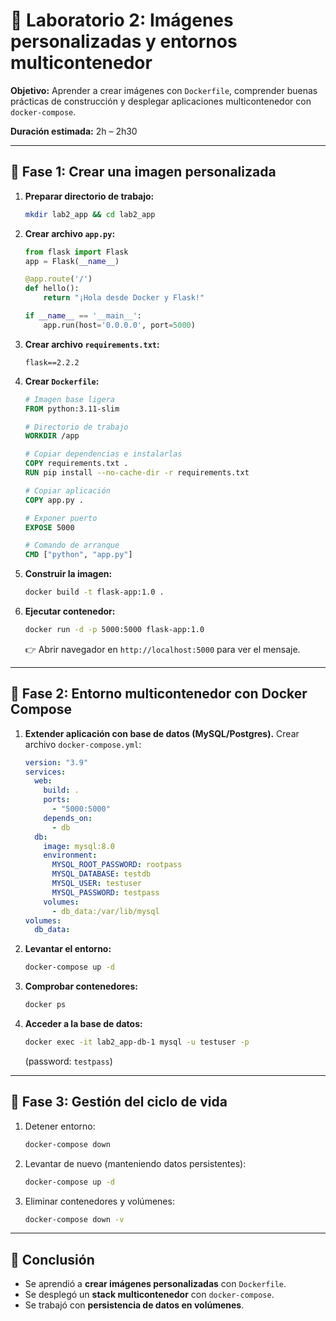 # 🧪 Laboratorio 2: Imágenes personalizadas y entornos multicontenedor

**Objetivo:**
Aprender a crear imágenes con `Dockerfile`, comprender buenas prácticas de construcción y desplegar aplicaciones multicontenedor con `docker-compose`.

**Duración estimada:** 2h – 2h30

---

## 🔹 Fase 1: Crear una imagen personalizada

1. **Preparar directorio de trabajo:**

   ```bash
   mkdir lab2_app && cd lab2_app
   ```

2. **Crear archivo `app.py`:**

   ```python
   from flask import Flask
   app = Flask(__name__)

   @app.route('/')
   def hello():
       return "¡Hola desde Docker y Flask!"

   if __name__ == '__main__':
       app.run(host='0.0.0.0', port=5000)
   ```

3. **Crear archivo `requirements.txt`:**

   ```
   flask==2.2.2
   ```

4. **Crear `Dockerfile`:**

   ```dockerfile
   # Imagen base ligera
   FROM python:3.11-slim

   # Directorio de trabajo
   WORKDIR /app

   # Copiar dependencias e instalarlas
   COPY requirements.txt .
   RUN pip install --no-cache-dir -r requirements.txt

   # Copiar aplicación
   COPY app.py .

   # Exponer puerto
   EXPOSE 5000

   # Comando de arranque
   CMD ["python", "app.py"]
   ```

5. **Construir la imagen:**

   ```bash
   docker build -t flask-app:1.0 .
   ```

6. **Ejecutar contenedor:**

   ```bash
   docker run -d -p 5000:5000 flask-app:1.0
   ```

   👉 Abrir navegador en `http://localhost:5000` para ver el mensaje.

---

## 🔹 Fase 2: Entorno multicontenedor con Docker Compose

1. **Extender aplicación con base de datos (MySQL/Postgres).**
   Crear archivo `docker-compose.yml`:

   ```yaml
   version: "3.9"
   services:
     web:
       build: .
       ports:
         - "5000:5000"
       depends_on:
         - db
     db:
       image: mysql:8.0
       environment:
         MYSQL_ROOT_PASSWORD: rootpass
         MYSQL_DATABASE: testdb
         MYSQL_USER: testuser
         MYSQL_PASSWORD: testpass
       volumes:
         - db_data:/var/lib/mysql
   volumes:
     db_data:
   ```

2. **Levantar el entorno:**

   ```bash
   docker-compose up -d
   ```

3. **Comprobar contenedores:**

   ```bash
   docker ps
   ```

4. **Acceder a la base de datos:**

   ```bash
   docker exec -it lab2_app-db-1 mysql -u testuser -p
   ```

   (password: `testpass`)

---

## 🔹 Fase 3: Gestión del ciclo de vida

1. Detener entorno:

   ```bash
   docker-compose down
   ```

2. Levantar de nuevo (manteniendo datos persistentes):

   ```bash
   docker-compose up -d
   ```

3. Eliminar contenedores y volúmenes:

   ```bash
   docker-compose down -v
   ```

---

## 📌 Conclusión

* Se aprendió a **crear imágenes personalizadas** con `Dockerfile`.
* Se desplegó un **stack multicontenedor** con `docker-compose`.
* Se trabajó con **persistencia de datos en volúmenes**.